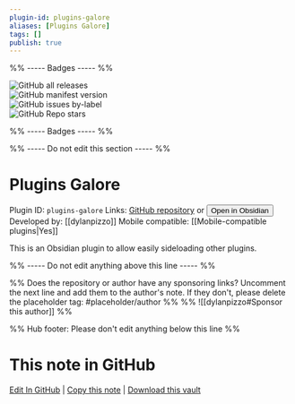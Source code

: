 ```yaml
---
plugin-id: plugins-galore
aliases: [Plugins Galore]
tags: []
publish: true
---
```


%% ----- Badges ----- %%

![GitHub all releases](https://img.shields.io/github/downloads/dylanpizzo/obsidian-plugins-galore/total?color=573E7A&logo=github&style=for-the-badge)  
![GitHub manifest version](https://img.shields.io/github/manifest-json/v/dylanpizzo/obsidian-plugins-galore?color=573E7A&logo=github&style=for-the-badge)  
![GitHub issues by-label](https://img.shields.io/github/issues/dylanpizzo/obsidian-plugins-galore/help%20wanted?color=573E7A&logo=github&style=for-the-badge)  
![GitHub Repo stars](https://img.shields.io/github/stars/dylanpizzo/obsidian-plugins-galore?color=573E7A&logo=github&style=for-the-badge)

%% ----- Badges ----- %%

%% ----- Do not edit this section ----- %%

# Plugins Galore

Plugin ID: `plugins-galore`
Links: [GitHub repository](https://github.com/dylanpizzo/obsidian-plugins-galore) or [<button id=HH>Open in Obsidian</button>](obsidian://show-plugin?id=plugins-galore)
Developed by: [[dylanpizzo]]
Mobile compatible: [[Mobile-compatible plugins|Yes]]

This is an Obsidian plugin to allow easily sideloading other plugins.

%% ----- Do not edit anything above this line ----- %%

%% Does the repository or author have any sponsoring links? Uncomment the next line and add them to the author's note. If they don't, please delete the placeholder tag: #placeholder/author %%
%% ![[dylanpizzo#Sponsor this author]] %%

%% Hub footer: Please don't edit anything below this line %%

# This note in GitHub

<span class="git-footer">[Edit In GitHub](https://github.dev/obsidian-community/obsidian-hub/blob/main/02%20-%20Community%20Expansions/02.05%20All%20Community%20Expansions/Plugins/plugins-galore.md "git-hub-edit-note") | [Copy this note](https://raw.githubusercontent.com/obsidian-community/obsidian-hub/main/02%20-%20Community%20Expansions/02.05%20All%20Community%20Expansions/Plugins/plugins-galore.md "git-hub-copy-note") | [Download this vault](https://github.com/obsidian-community/obsidian-hub/archive/refs/heads/main.zip "git-hub-download-vault") </span>
